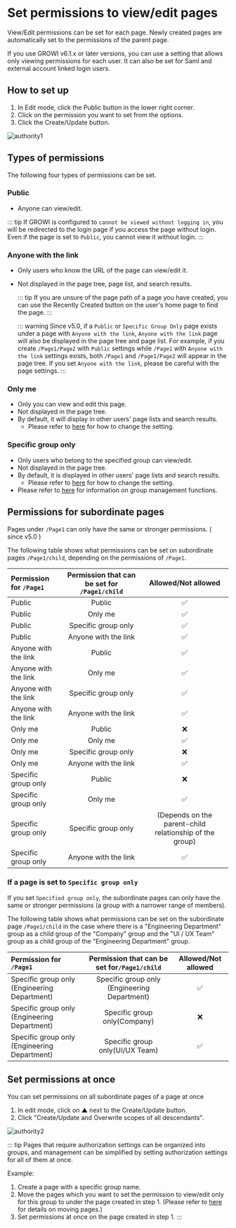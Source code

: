 # Set permissions to view/edit pages

View/Edit permissions can be set for each page. Newly created pages are automatically set to the permissions of the parent page.

If you use GROWI v6.1.x or later versions, you can use a setting that allows only viewing permissions for each user.
It can also be set for Saml and external account linked login users.

## How to set up

1. In Edit mode, click the Public button in the lower right corner.
2. Click on the permission you want to set from the options.
3. Click the Create/Update button.

<img :src="$withBase('/assets/images/authority1.png')" alt="authority1">

## Types of permissions

The following four types of permissions can be set.

### Public

- Anyone can view/edit.

::: tip
If GROWI is configured to `cannot be viewed without logging in`, you will be redirected to the login page if you access the page without login. Even if the page is set to `Public`, you cannot view it without login.
:::

### Anyone with the link

- Only users who know the URL of the page can view/edit it.
- Not displayed in the page tree, page list, and search results.

  ::: tip
  If you are unsure of the page path of a page you have created, you can use the Recently Created button on the user's home page to find the page.
  :::

  ::: warning
  Since v5.0, if a `Public` or `Specific Group Only` page exists under a page with `Anyone with the link`, `Anyone with the link` page will also be displayed in the page tree and page list.
  For example, if you create `/Page1/Page2` with `Public` settings while `/Page1` with `Anyone with the link` settings exists, both `/Page1` and `/Page1/Page2` will appear in the page tree.
  If you set `Anyone with the link`, please be careful with the page settings.
  :::

### Only me

- Only you can view and edit this page.
- Not displayed in the page tree.
- By default, it will display in other users' page lists and search results.
  - Please refer to [here](/en/admin-guide/management-cookbook/security.html#configure-pages-to-show-in-page-lists-and-search-results) for how to change the setting.

### Specific group only

- Only users who belong to the specified group can view/edit.
- Not displayed in the page tree.
- By default, it is displayed in other users' page lists and search results.
  - Please refer to [here](/en/admin-guide/management-cookbook/security.html#configure-pages-to-show-in-page-lists-and-search-results) for how to change the setting.
- Please refer to [here](/en/admin-guide/management-cookbook/group.html) for information on group management functions.

## Permissions for subordinate pages

Pages under `/Page1` can only have the same or stronger permissions. ( since v5.0 )

The following table shows what permissions can be set on subordinate pages `/Page1/child`, depending on the permissions of `/Page1`.

| Permission for `/Page1` | Permission that can be set for `/Page1/child` |                  Allowed/Not allowed                  |
| :--------------------------- | :-----------------------------------------------: | :-----------------------------------------------------: |
| Public                       |                      Public                       |                   :white_check_mark:                    |
| Public                       |                      Only me                      |                   :white_check_mark:                    |
| Public                       |                Specific group only                |                   :white_check_mark:                    |
| Public                       |               Anyone with the link                |                   :white_check_mark:                    |
| Anyone with the link         |                      Public                       |                   :white_check_mark:                    |
| Anyone with the link         |                      Only me                      |                   :white_check_mark:                    |
| Anyone with the link         |                Specific group only                |                   :white_check_mark:                    |
| Anyone with the link         |               Anyone with the link                |                   :white_check_mark:                    |
| Only me                      |                      Public                       |                           :x:                           |
| Only me                      |                      Only me                      |                   :white_check_mark:                    |
| Only me                      |                Specific group only                |                           :x:                           |
| Only me                      |               Anyone with the link                |                   :white_check_mark:                    |
| Specific group only          |                      Public                       |                           :x:                           |
| Specific group only          |                      Only me                      |                   :white_check_mark:                    |
| Specific group only          |                Specific group only                | (Depends on the parent-child relationship of the group) |
| Specific group only          |               Anyone with the link                |                   :white_check_mark:                    |

### If a page is set to `Specific group only`

If you set `Specified group only`, the subordinate pages can only have the same or stronger permissions (a group with a narrower range of members).

The following table shows what permissions can be set on the subordinate page `/Page1/child` in the case where there is a "Engineering Department" group as a child group of the "Company" group and the "UI / UX Team" group as a child group of the "Engineering Department" group.

| Permission for `/Page1`             | Permission that can be set for`/Page1/child` | Allowed/Not allowed |
| :------------------------------------------- | :------------------------------------------: | :-------------------: |
| Specific group only (Engineering Department) | Specific group only (Engineering Department) |  :white_check_mark:   |
| Specific group only (Engineering Department) |         Specific group only(Company)         |          :x:          |
| Specific group only (Engineering Department) |       Specific group only(UI/UX Team)        |  :white_check_mark:   |

## Set permissions at once

You can set permissions on all subordinate pages of a page at once

1. In edit mode, click on ▲ next to the Create/Update button.
2. Click "Create/Update and Overwrite scopes of all descendants".

<img :src="$withBase('/assets/images/authority2.png')" alt="authority2">

::: tip
Pages that require authorization settings can be organized into groups, and management can be simplified by setting authorization settings for all of them at once.

Example:

1. Create a page with a specific group name.
2. Move the pages which you want to set the permission to view/edit only for this group to under the page created in step 1.
(Please refer to [here](/en/guide/features/page_operation.html) for details on moving pages.)
3. Set permissions at once on the page created in step 1.
:::
